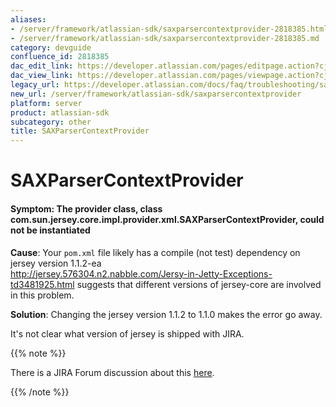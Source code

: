 ```yaml
---
aliases:
- /server/framework/atlassian-sdk/saxparsercontextprovider-2818385.html
- /server/framework/atlassian-sdk/saxparsercontextprovider-2818385.md
category: devguide
confluence_id: 2818385
dac_edit_link: https://developer.atlassian.com/pages/editpage.action?cjm=wozere&pageId=2818385
dac_view_link: https://developer.atlassian.com/pages/viewpage.action?cjm=wozere&pageId=2818385
legacy_url: https://developer.atlassian.com/docs/faq/troubleshooting/saxparsercontextprovider
new_url: /server/framework/atlassian-sdk/saxparsercontextprovider
platform: server
product: atlassian-sdk
subcategory: other
title: SAXParserContextProvider
---
```

# SAXParserContextProvider

#### Symptom: The provider class, class com.sun.jersey.core.impl.provider.xml.SAXParserContextProvider, could not be instantiated

**Cause**: Your `pom.xml` file likely has a compile (not test) dependency on jersey version 1.1.2-ea  
<a href="http://jersey.576304.n2.nabble.com/Jersy-in-Jetty-Exceptions-td3481925.html" class="uri external-link">http://jersey.576304.n2.nabble.com/Jersy-in-Jetty-Exceptions-td3481925.html</a> suggests that different versions of jersey-core are involved in this problem.

**Solution**: Changing the jersey version 1.1.2 to 1.1.0 makes the error go away.

It's not clear what version of jersey is shipped with JIRA.

{{% note %}}

There is a JIRA Forum discussion about this <a href="http://forums.atlassian.com/message.jspa?messageID=257356502&amp;tstart=0" class="external-link">here</a>.

{{% /note %}}






























































